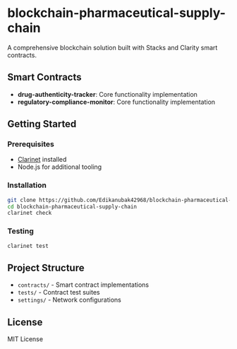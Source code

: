 # blockchain-pharmaceutical-supply-chain

A comprehensive blockchain solution built with Stacks and Clarity smart contracts.

## Smart Contracts

- **drug-authenticity-tracker**: Core functionality implementation
- **regulatory-compliance-monitor**: Core functionality implementation

## Getting Started

### Prerequisites
- [Clarinet](https://github.com/hirosystems/clarinet) installed
- Node.js for additional tooling

### Installation
```bash
git clone https://github.com/Edikanubak42968/blockchain-pharmaceutical-supply-chain.git
cd blockchain-pharmaceutical-supply-chain
clarinet check
```

### Testing
```bash
clarinet test
```

## Project Structure
- `contracts/` - Smart contract implementations
- `tests/` - Contract test suites
- `settings/` - Network configurations

## License
MIT License

